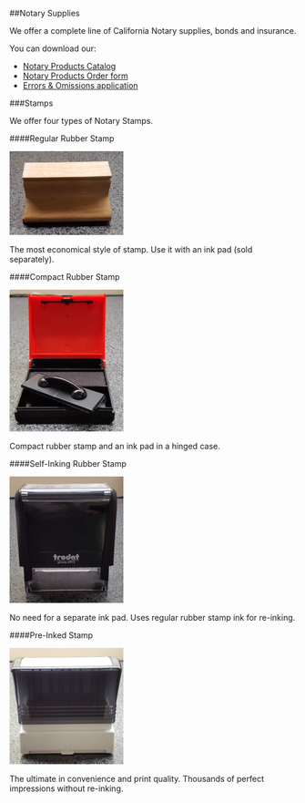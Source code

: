 ##Notary Supplies

We offer a complete line of California Notary supplies, bonds and insurance. 

You can download our:

* [Notary Products Catalog](./pdf/notarycatalog.pdf)
* [Notary Products Order form](./pdf/notaryorderform.pdf)
* [Errors & Omissions application](./pdf/e_and_o_app.pdf)

###Stamps

We offer four types of Notary Stamps.

####Regular Rubber Stamp

![Moulding Stamp](/images/mouldingstamp.jpeg)

The most economical style of stamp. Use it with an ink pad (sold separately).

####Compact Rubber Stamp

![Vienna Compact Stamp](/images/vienna.jpeg)

Compact rubber stamp and an ink pad in a hinged case.

####Self-Inking Rubber Stamp

![Self-inking Stamp](/images/Printy.jpeg)

No need for a separate ink pad. Uses regular rubber stamp ink for re-inking.

####Pre-Inked Stamp

![Per-inked Stamp](/images/preinked.jpeg)

The ultimate in convenience and print quality. Thousands of perfect impressions without re-inking.

